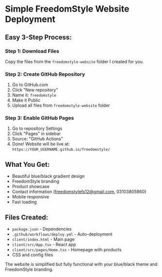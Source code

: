 # Simple FreedomStyle Website Deployment

## Easy 3-Step Process:

### Step 1: Download Files
Copy the files from the `freedomstyle-website` folder I created for you.

### Step 2: Create GitHub Repository
1. Go to GitHub.com
2. Click "New repository"
3. Name it: `freedomstyle`
4. Make it Public
5. Upload all files from `freedomstyle-website` folder

### Step 3: Enable GitHub Pages
1. Go to repository Settings
2. Click "Pages" in sidebar
3. Source: "GitHub Actions"
4. Done! Website will be live at: `https://YOUR_USERNAME.github.io/freedomstyle/`

## What You Get:
- Beautiful blue/black gradient design
- FreedomStyle branding
- Product showcase
- Contact information (freedomstylefs12@gmail.com, 03103805860)
- Mobile responsive
- Fast loading

## Files Created:
- `package.json` - Dependencies
- `.github/workflows/deploy.yml` - Auto-deployment
- `client/index.html` - Main page
- `client/src/App.tsx` - React app
- `client/src/pages/Home.tsx` - Homepage with products
- CSS and config files

The website is simplified but fully functional with your blue/black theme and FreedomStyle branding.